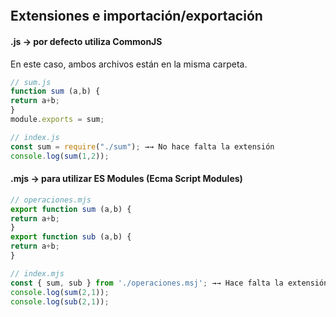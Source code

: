 
```javascript

```

## Extensiones e importación/exportación
#### .js → por defecto utiliza CommonJS

En este caso, ambos archivos están en la misma carpeta.
```javascript
// sum.js
function sum (a,b) {
return a+b;
}
module.exports = sum;

// index.js
const sum = require("./sum"); →→ No hace falta la extensión 
console.log(sum(1,2));
```
#### .mjs → para utilizar ES Modules (Ecma Script Modules)
```js
// operaciones.mjs
export function sum (a,b) {
return a+b;
}
export function sub (a,b) {
return a+b;
}

// index.mjs
const { sum, sub } from './operaciones.msj'; →→ Hace falta la extensión 
console.log(sum(2,1));
console.log(sub(2,1));

```

